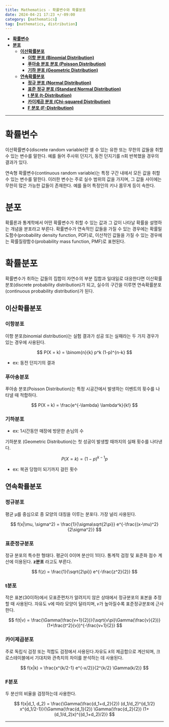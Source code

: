 ```yaml
---
title: Mathematics - 확률변수와 확률분포
date: 2024-04-21 17:23 +/-09:00
category: [mathematics]
tag: [mathematics, distribution]
---
```


- [**확률변수**](#확률변수)
- [**분포**](#분포)
  - [**이산확률분포**](#이산확률분포)
    - [**이항 분포 (Binomial Distribution)**](#이항분포)
    - [**푸아송 분포 분포 (Poisson Distribution)**](#푸아송분포)
    - [**기하 분포 (Geometric Distribution)**](#기하분포)
  - [**연속확률분포**](#연속확률분포)
    - [**정규 분포 (Normal Distribution)**](#정규분포)
    - [**표준 정규 분포 (Standard Normal Distribution)**](#표준정규분포)
    - [**t 분포 (t-Distribution)**](#t분포)
    - [**카이제곱 분포 (Chi-squared Distribution)**](#카이제곱분포)
    - [**F 분포 (F-Distribution)**](#f분포)

---

# **확률변수**

이산확률변수(discrete random variable)란 셀 수 있는 유한 또는 무한의 값들을 취할 수 있는 변수를 말한다.
예를 들어 주사위 던지기, 동전 던지기를 n회 반복했을 경우의 결과가 있다.

연속형 확률변수(continuous random variable)는 특정 구간 내에서 모든 값을 취할 수 있는 변수를 말한다. 이러한 변수는 주로 실수 범위의 값을 가지며, 그 값들 사이에는 무한히 많은 가능한 값들이 존재한다.
예를 들어 특정인의 키나 몸무게 등이 속한다.

# **분포**

확률론과 통계학에서 어떤 확률변수가 취할 수 있는 값과 그 값이 나타날 확률을 설명하는 개념을 분포라고 부른다. 확률변수가 연속적인 값들을 가질 수 있는 경우에는 확률밀도함수(probability density function, PDF)로, 이산적인 값들을 가질 수 있는 경우에는 확률질량함수(probability mass function, PMF)로 표현된다.

# **확률분포**

확률변수가 취하는 값들의 집합이 자연수의 부분 집합과 일대일로 대응한다면 이산확률분포(discrete probability distribution)가 되고, 실수의 구간을 이루면 연속확률분포(continuous probability distribution)가 된다.

## **이산확률분포**

### **이항분포**
이항 분포(binomial distribution)는 실험 결과가 성공 또는 실패라는 두 가지 경우가 있는 경우에 사용된다.

$$ P(X = k) = \binom{n}{k} p^k (1-p)^{n-k} $$

 - ex: 동전 던지기의 결과

### **푸아송분포**
푸아송 분포(Poisson Distribution)는 특정 시공간에서 발생하는 이벤트의 횟수를 나타낼 때 적합하다.

$$ P(X = k) = \frac{e^{-\lambda} \lambda^k}{k!} $$

### **기하분포**
 - ex: 1시간동안 매장에 방문한 손님의 수

기하분포 (Geometric Distribution)는 첫 성공이 발생할 때까지의 실패 횟수를 나타낸다.

$$ P(X = k) = (1-p)^{k-1} p $$
 - ex: 복권 당첨이 되기까지 걸린 횟수

## **연속확률분포**

### **정규분포**

평균 μ를 중심으로 종 모양의 대칭을 이루는 분포다. 가장 널리 사용된다.

$$ f(x|\mu, \sigma^2) = \frac{1}{\sigma\sqrt{2\pi}} e^{-\frac{(x-\mu)^2}{2\sigma^2}} $$

### **표준정규분포**

정규 분포의 특수한 형태다. 평균이 0이며 분산이 1이다. 통계적 검정 및 표준화 점수 계산에 이용된다. **z분포** 라고도 부른다.

$$ f(z) = \frac{1}{\sqrt{2\pi}} e^{-\frac{z^2}{2}} $$

### **t분포**

작은 표본(30이하)에서 모표준편차가 알려지지 않은 상태에서 정규분포의 표본을 추정할 때 사용된다. 자유도 v에 따라 모양이 달라지며, 𝑣가 높아질수록 표준정규분포에 근사한다.

$$ f(t|v) = \frac{\Gamma(\frac{v+1}{2})}{\sqrt{v\pi}\Gamma(\frac{v}{2})} (1+\frac{t^2}{v})^{-\frac{v+1}{2}} $$

### **카이제곱분포**

주로 독립식 검정 또는 적합도 검정에서 사용된다.자유도 𝑘의 제곱합으로 계산되며, 크로스테이블에서 기대치와 관측치의 차이를 분석하는 데 사용된다.

$$ f(x|k) = \frac{x^{k/2-1} e^{-x/2}}{2^{k/2} \Gamma(k/2)} $$

### **F분포**

두 분산의 비율을 검정하는데 사용한다.

$$ f(x|d_1, d_2) = \frac{\Gamma(\frac{d_1+d_2}{2}) (d_1/d_2)^{d_1/2} x^{d_1/2-1}}{\Gamma(\frac{d_1}{2}) \Gamma(\frac{d_2}{2}) (1+(d_1/d_2)x)^{(d_1+d_2)/2}} $$


---